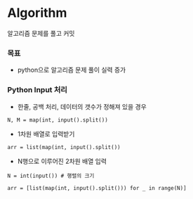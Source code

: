 # Algorithm
알고리즘 문제를 풀고 커밋

### 목표
- python으로 알고리즘 문제 풀이 실력 증가

### Python Input 처리
- 한줄, 공백 처리, 데이터의 갯수가 정해져 있을 경우
```
N, M = map(int, input().split())
```

- 1차원 배열로 입력받기
```
arr = list(map(int, input().split()) 
```

- N행으로 이루어진 2차원 배열 입력
```
N = int(input()) # 행렬의 크기

arr = [list(map(int, input().split())) for _ in range(N)]
```
